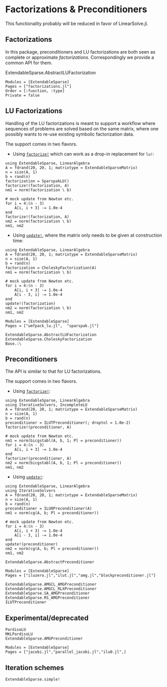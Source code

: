 # Factorizations & Preconditioners

This functionality probably will be reduced in favor of LinearSolve.jl.

## Factorizations

In this package, preconditioners and LU factorizations are both seen
as complete or approximate _factorizations_. Correspondingly we provide a common  API for them.


ExtendableSparse.AbstractLUFactorization
```@autodocs
Modules = [ExtendableSparse]
Pages = ["factorizations.jl"]
Order = [:function, :type]
Private = false
```

## LU Factorizations

Handling of the LU factorizations is meant to support
a workflow where sequences of problems are solved based
on the same matrix, where one possibly wants to re-use
existing symbolic factorization data.

The support comes in two flavors.

  - Using [`factorize!`](@ref) which can work as a drop-in replacement for `lu!`:

```@example
using ExtendableSparse, LinearAlgebra
A = fdrand(20, 20, 1; matrixtype = ExtendableSparseMatrix)
n = size(A, 1)
b = rand(n)
factorization = SparspakLU()
factorize!(factorization, A)
nm1 = norm(factorization \ b)

# mock update from Newton etc.
for i = 4:(n - 3)
    A[i, i + 3] -= 1.0e-4
end
factorize!(factorization, A)
nm2 = norm(factorization \ b)
nm1, nm2
```

  - Using [`update!`](@ref), where the matrix only needs to be given at construction time:

```@example
using ExtendableSparse, LinearAlgebra
A = fdrand(20, 20, 1; matrixtype = ExtendableSparseMatrix)
n = size(A, 1)
b = rand(n)
factorization = CholeskyFactorization(A)
nm1 = norm(factorization \ b)

# mock update from Newton etc.
for i = 4:(n - 3)
    A[i, i + 3] -= 1.0e-4
    A[i - 3, i] -= 1.0e-4
end
update!(factorization)
nm2 = norm(factorization \ b)
nm1, nm2
```

```@autodocs
Modules = [ExtendableSparse]
Pages = ["umfpack_lu.jl",  "sparspak.jl"]
```

```@docs
ExtendableSparse.AbstractLUFactorization
ExtendableSparse.CholeskyFactorization
Base.:\
```

## Preconditioners

The API is similar to that for LU factorizations.

The support comes in two flavors.

  - Using [`factorize!`](@ref):

```@example
using ExtendableSparse, LinearAlgebra
using IterativeSolvers, IncompleteLU
A = fdrand(20, 20, 1; matrixtype = ExtendableSparseMatrix)
n = size(A, 1)
b = rand(n)
preconditioner = ILUTPreconditioner(; droptol = 1.0e-2)
factorize!(preconditioner, A)

# mock update from Newton etc.
nm1 = norm(bicgstabl(A, b, 1; Pl = preconditioner))
for i = 4:(n - 3)
    A[i, i + 3] -= 1.0e-4
end
factorize!(preconditioner, A)
nm2 = norm(bicgstabl(A, b, 1; Pl = preconditioner))
nm1, nm2
```

  - Using [`update!`](@ref):

```@example
using ExtendableSparse, LinearAlgebra
using IterativeSolvers
A = fdrand(20, 20, 1; matrixtype = ExtendableSparseMatrix)
n = size(A, 1)
b = rand(n)
preconditioner = ILU0Preconditioner(A)
nm1 = norm(cg(A, b; Pl = preconditioner))

# mock update from Newton etc.
for i = 4:(n - 3)
    A[i, i + 3] -= 1.0e-4
    A[i - 3, i] -= 1.0e-4
end
update!(preconditioner)
nm2 = norm(cg(A, b; Pl = preconditioner))
nm1, nm2
```

```@docs
ExtendableSparse.AbstractPreconditioner
```

```@autodocs
Modules = [ExtendableSparse]
Pages = ["iluzero.jl","ilut.jl","amg.jl","blockpreconditioner.jl"]
```

```@docs
ExtendableSparse.AMGCL_AMGPreconditioner
ExtendableSparse.AMGCL_RLXPreconditioner
ExtendableSparse.SA_AMGPreconditioner
ExtendableSparse.RS_AMGPreconditioner
ILUTPreconditioner
```


## Experimental/deprecated


```@docs
PardisoLU
MKLPardisoLU
ExtendableSparse.AMGPreconditioner
```


```@autodocs
Modules = [ExtendableSparse]
Pages = ["jacobi.jl","parallel_jacobi.jl","ilu0.jl",]
```

## Iteration schemes
```@docs
ExtendableSparse.simple!
```
